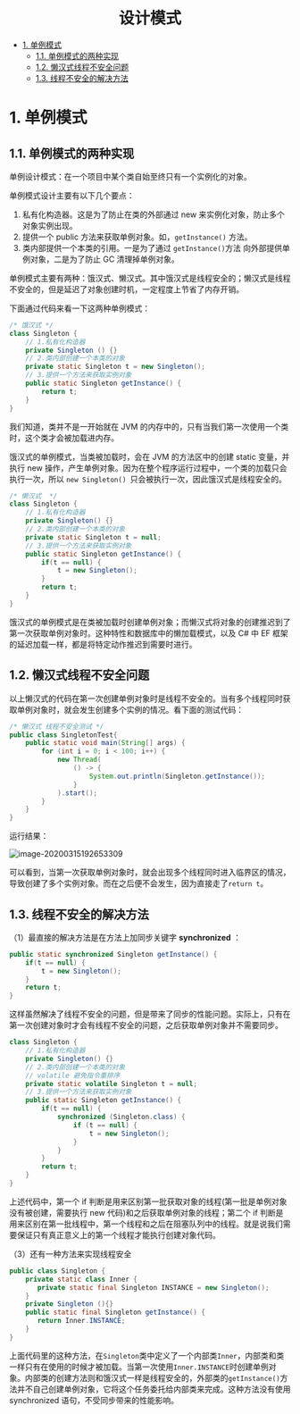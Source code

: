 <h1 align="center">设计模式</h1>
<!-- @import "[TOC]" {cmd="toc"} -->

<!-- code_chunk_output -->

- [1. 单例模式](#1-单例模式)
  - [1.1. 单例模式的两种实现](#11-单例模式的两种实现)
  - [1.2. 懒汉式线程不安全问题](#12-懒汉式线程不安全问题)
  - [1.3. 线程不安全的解决方法](#13-线程不安全的解决方法)

<!-- /code_chunk_output -->

# 1. 单例模式

## 1.1. 单例模式的两种实现

单例设计模式：在一个项目中某个类自始至终只有一个实例化的对象。

单例模式设计主要有以下几个要点：

1. 私有化构造器。这是为了防止在类的外部通过 new 来实例化对象，防止多个对象实例出现。
2. 提供一个 public 方法来获取单例对象。如，```getInstance()``` 方法。
3. 类内部提供一个本类的引用。一是为了通过 ```getInstance()```方法 向外部提供单例对象，二是为了防止 GC 清理掉单例对象。

单例模式主要有两种：饿汉式、懒汉式。其中饿汉式是线程安全的；懒汉式是线程不安全的，但是延迟了对象创建时机，一定程度上节省了内存开销。

下面通过代码来看一下这两种单例模式：

```java
/* 饿汉式 */
class Singleton {
    // 1.私有化构造器
    private Singleton () {}
    // 2.类内部创建一个本类的对象
    private static Singleton t = new Singleton();
    // 3.提供一个方法来获取实例对象
    public static Singleton getInstance() {
        return t;
    }
}
```

我们知道，类并不是一开始就在 JVM 的内存中的，只有当我们第一次使用一个类时，这个类才会被加载进内存。

饿汉式的单例模式，当类被加载时，会在 JVM 的方法区中的创建 static 变量，并执行 new 操作，产生单例对象。因为在整个程序运行过程中，一个类的加载只会执行一次，所以 ```new Singleton() ```只会被执行一次，因此饿汉式是线程安全的。

```java
/* 懒汉式  */ 
class Singleton {
    // 1.私有化构造器
    private Singleton() {}
    // 2.类内部创建一个本类的对象
    private static Singleton t = null;
    // 3.提供一个方法来获取实例对象
    public static Singleton getInstance() {
        if(t == null) {
            t = new Singleton();
        }
        return t;
    }
}
```

饿汉式的单例模式是在类被加载时创建单例对象；而懒汉式将对象的创建推迟到了第一次获取单例对象时。这种特性和数据库中的懒加载模式，以及 C# 中 EF 框架的延迟加载一样，都是将特定动作推迟到需要时进行。

## 1.2. 懒汉式线程不安全问题

以上懒汉式的代码在第一次创建单例对象时是线程不安全的。当有多个线程同时获取单例对象时，就会发生创建多个实例的情况。看下面的测试代码：

```java
/* 懒汉式 线程不安全测试 */
public class SingletonTest{
    public static void main(String[] args) {
        for (int i = 0; i < 100; i++) {
            new Thread(
                () -> {
                    System.out.println(Singleton.getInstance());
                }    
            ).start();
        }
    }
}
```

运行结果：

![image-20200315192653309](//images/image-20200315192653309.png) 

可以看到，当第一次获取单例对象时，就会出现多个线程同时进入临界区的情况，导致创建了多个实例对象。而在之后便不会发生，因为直接走了```return t```。

## 1.3. 线程不安全的解决方法

（1）最直接的解决方法是在方法上加同步关键字 **synchronized** ：

```java
public static synchronized Singleton getInstance() {
    if(t == null) {
        t = new Singleton();
    }
    return t;
}
```

这样虽然解决了线程不安全的问题，但是带来了同步的性能问题。实际上，只有在第一次创建对象时才会有线程不安全的问题，之后获取单例对象并不需要同步。

<!--
（2）也就是说，不是整个方法都是临界区，仅仅是创建对象的那条语句才是临界区。

```java
/* 注意：仅仅这样并不能解决线程不安全 */
public static Singleton getInstance() {
    if(t == null) {
        synchronized (Singleton.class) {  
            singleton = new Singleton(); /* 注意：仅仅这样并不能解决线程不安全 */
        }
    }
    return t;
}
```

那么，给 new 语句加上同步代码块就可以解决线程不安全问题了吗？**答案是：并不能！**

可以想象一些，当第一次有 n 个线程同时要获取单例对象时，这 n 个线程都进入了 if 语句块，之后能够进入 synchronized 语句块的只有第一个线程；其他线程都进入阻塞状态。当第一个线程创建并获取完对象离开后，第二个线程被唤醒，于是它便**进入临界区 (注意：该线程是在进入临界区之前被阻塞的，已经过了 if 判断)**，继续执行创建对象的代码。之后被唤醒的线程都会这样做。

从上面的分析中，不难发现，在临界区中少了一个条件判断，用于区分第一个线程和阻塞队列中的线程。所以在加上一个判断条件就可以了。
-->

```java
class Singleton {
    // 1.私有化构造器
    private Singleton() {}
    // 2.类内部创建一个本类的对象
    // volatile 避免指令重排序
    private static volatile Singleton t = null;
    // 3.提供一个方法来获取实例对象
    public static Singleton getInstance() {
        if(t == null) {
            synchronized (Singleton.class) {  
                if (t == null) {  
                    t = new Singleton(); 
                }  
            }
        }
        return t;
    }
}
```

上述代码中，第一个 if 判断是用来区别第一批获取对象的线程(第一批是单例对象没有被创建，需要执行 new 代码)和之后获取单例对象的线程；第二个 if 判断是用来区别在第一批线程中，第一个线程和之后在阻塞队列中的线程。就是说我们需要保证只有真正意义上的第一个线程才能执行创建对象代码。

（3）还有一种方法来实现线程安全

```java
public class Singleton {  
    private static class Inner {  
       private static final Singleton INSTANCE = new Singleton();  
    }  
    private Singleton (){}  
    public static final Singleton getInstance() {  
       return Inner.INSTANCE;  
    }  
}
```

上面代码里的这种方法，在```Singleton```类中定义了一个内部类```Inner```，内部类和类一样只有在使用的时候才被加载。当第一次使用```Inner.INSTANCE```时创建单例对象。内部类的创建方法则和饿汉式一样是线程安全的，外部类的```getInstance()```方法并不自己创建单例对象，它将这个任务委托给内部类来完成。这种方法没有使用 synchronized 语句，不受同步带来的性能影响。